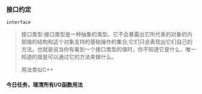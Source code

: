 ### 接口约定
`interface`

> 接口类型:接口类型是一种抽象的类型。它不会暴露出它所代表的对象的内部值的结构和这个对象支持的基础操作的集合;它们只会表现出它们自己的方法。也就是说当你有看到一个接口类型的值时，你不知道它是什么，唯一知道的就是可以通过它的方法来做什么。
> 
> 用法类似C++


#### 今日任务，理清所有I/O函数用法
